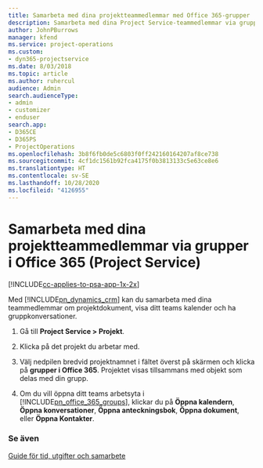 ```yaml
---
title: Samarbeta med dina projektteammedlemmar med Office 365-grupper
description: Samarbeta med dina Project Service-teammedlemmar via grupper i Office 365
author: JohnPBurrows
manager: kfend
ms.service: project-operations
ms.custom:
- dyn365-projectservice
ms.date: 8/03/2018
ms.topic: article
ms.author: ruhercul
audience: Admin
search.audienceType:
- admin
- customizer
- enduser
search.app:
- D365CE
- D365PS
- ProjectOperations
ms.openlocfilehash: 3b8f6fb0de5c6803f0ff242160164207af8ce738
ms.sourcegitcommit: 4cf1dc1561b92fca4175f0b3813133c5e63ce8e6
ms.translationtype: HT
ms.contentlocale: sv-SE
ms.lasthandoff: 10/28/2020
ms.locfileid: "4126955"
---
```

# <a name="collaborate-with-your-project-team-members-with-office-365-groups-project-service"></a>Samarbeta med dina projektteammedlemmar via grupper i Office 365 (Project Service)

[!INCLUDE[cc-applies-to-psa-app-1x-2x](../includes/cc-applies-to-psa-app-1x-2x.md)]

Med [!INCLUDE[pn_dynamics_crm](../includes/pn-dynamics-crm.md)] kan du samarbeta med dina teammedlemmar om projektdokument, visa ditt teams kalender och ha gruppkonversationer.  
  
1. Gå till **Project Service > Projekt**.  
  
2. Klicka på det projekt du arbetar med.  
  
3. Välj nedpilen bredvid projektnamnet i fältet överst på skärmen och klicka på **grupper i Office 365**. Projektet visas tillsammans med objekt som delas med din grupp.  
  
4. Om du vill öppna ditt teams arbetsyta i [!INCLUDE[pn_office_365_groups](../includes/pn-office-365-groups.md)], klickar du på **Öppna kalendern**, **Öppna konversationer**, **Öppna anteckningsbok**, **Öppna dokument**, eller **Öppna Kontakter**.  
  
### <a name="see-also"></a>Se även  
 [Guide för tid, utgifter och samarbete](../psa/time-expense-collaboration-guide.md)
